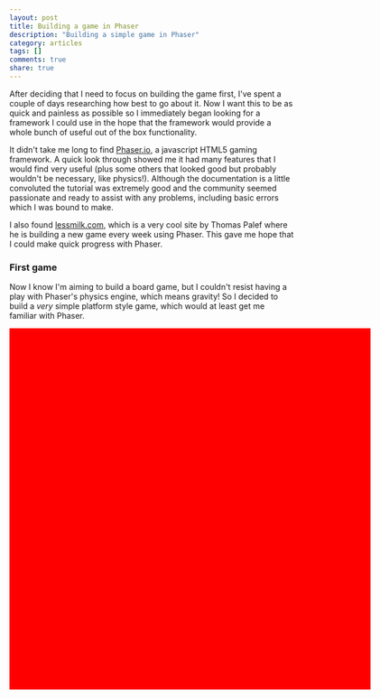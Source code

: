 ```yaml
---
layout: post
title: Building a game in Phaser
description: "Building a simple game in Phaser"
category: articles
tags: []
comments: true
share: true
---
```


After deciding that I need to focus on building the game first, I've spent a couple of days researching how best to go about it. Now I want this to be as quick and painless as possible so I immediately began looking for a framework I could use in the hope that the framework would provide a whole bunch of useful out of the box functionality.

It didn't take me long to find <a href="http://phaser.io/" target="_blank">Phaser.io</a>, a javascript HTML5 gaming framework. A quick look through showed me it had many features that I would find very useful (plus some others that looked good but probably wouldn't be necessary, like physics!). Although the documentation is a little convoluted the tutorial was extremely good and the community seemed passionate and ready to assist with any problems, including basic errors which I was bound to make.

I also found <a href="http://www.lessmilk.com/" target="_blank">lessmilk.com</a>, which is a very cool site by Thomas Palef where he is building a new game every week using Phaser. This gave me hope that I could make quick progress with Phaser.

### First game

Now I know I'm aiming to build a board game, but I couldn't resist having a play with Phaser's physics engine, which means gravity! So I decided to build a *very* simple platform style game, which would at least get me familiar with Phaser.

<div id="game" style="width:640px; height: 640px; background-color:red;"></div>